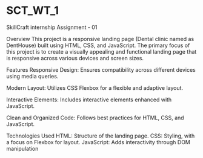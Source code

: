 # SCT_WT_1
SkillCraft internship Assignment - 01

Overview
This project is a responsive landing page (Dental clinic named as DentHouse) built using HTML, CSS, and JavaScript. The primary focus of this project is to create a visually appealing and functional landing page that is responsive across various devices and screen sizes.

Features
Responsive Design: Ensures compatibility across different devices using media queries.

Modern Layout:
Utilizes CSS Flexbox for a flexible and adaptive layout.

Interactive Elements: 
Includes interactive elements enhanced with JavaScript.

Clean and Organized Code: 
Follows best practices for HTML, CSS, and JavaScript.

Technologies Used
HTML: Structure of the landing page.
CSS: Styling, with a focus on Flexbox for layout.
JavaScript: Adds interactivity through DOM manipulation
